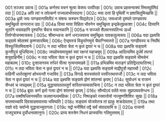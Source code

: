 001  	सञ्जय उवाच ||
001a	कर्णस्य वचनं श्रुत्वा केशवः परवीरहा |
001c	उवाच प्रहसन्वाक्यं स्मितपूर्वमिदं तदा ||
002a	अपि त्वां न तपेत्कर्ण राज्यलाभोपपादना |
002c	मया दत्तां हि पृथिवीं न प्रशासितुमिच्छसि ||
003a	ध्रुवो जयः पाण्डवानामितीदं न संशयः कश्चन विद्यतेऽत्र |
003c	जयध्वजो दृश्यते पाण्डवस्य समुच्छ्रितो वानरराज उग्रः ||
004a	दिव्या माया विहिता भौवनेन समुच्छ्रिता इन्द्रकेतुप्रकाशा |
004c	दिव्यानि भूतानि भयावहानि दृश्यन्ति चैवात्र भयानकानि ||
005a	न सज्जते शैलवनस्पतिभ्य ऊर्ध्वं तिर्यग्योजनमात्ररूपः |
005c	श्रीमान्ध्वजः कर्ण धनञ्जयस्य समुच्छ्रितः पावकतुल्यरूपः ||
006a	यदा द्रक्ष्यसि सड्ग्रामे श्वेताश्वं कृष्णसारथिम् |
006c	ऐन्द्रमस्त्रं विकुर्वाणमुभे चैवाग्निमारुते ||
007a	गाण्डीवस्य च निर्घोषं विस्फूर्जितमिवाशनेः |
007c	न तदा भविता त्रेता न कृतं द्वापरं न च ||
008a	यदा द्रक्ष्यसि सङ्ग्रामे कुन्तीपुत्रं युधिष्ठिरम् |
008c	जपहोमसमायुक्तं स्वां रक्षन्तं महाचमूम्  ||
009a	आदित्यमिव दुर्धर्षं तपन्तं शत्रुवाहिनीम् |
009c	न तदा भविता त्रेता न कृतं द्वापरं न च ||
010a	यदा द्रक्ष्यसि सङ्ग्रामे भीमसेनं महाबलम् |
010c	दुःशासनस्य रुधिरं पीत्वा नृत्यन्तमाहवे ||
011a	प्रभिन्नमिव मातङ्गं प्रतिद्विरदघातिनम् |
011c	न तदा भविता त्रेता न कृतं द्वापरं न च ||
012a	यदा द्रक्ष्यसि सङ्ग्रामे माद्रीपुत्रौ महारथौ |
012c	वाहिनीं धार्तराष्ट्राणां क्षोभयन्तौ गजाविव ||
013a	विगाढे शस्त्रसंपाते परवीररथारुजौ |
013c	न तदा भविता त्रेता न कृतं द्वापरं न च ||
014a	यदा द्रक्ष्यसि सङ्ग्रामे द्रोणं शांतनवं कृपम् |
014c	सुयोधनं च राजानं सैन्धवं च जयद्रथम् ||
015a	युद्धायापततस्तूर्णं वारितान्सव्यसाचिना |
015c	न तदा भविता त्रेता न कृतं द्वापरं न च ||
016a	ब्रूयाः कर्ण इतो गत्वा द्रोणं शांतनवं कृपम् |
016c	सौम्योऽयं वर्तते मासः सुप्रापयवसेन्धनः ||
017a	पक्वौषधिवनस्फीतः फलवानल्पमक्षिकः  |
017c	निष्पङ्को रसवत्तोयो नात्युष्णशिशिरः सुखः ||
018a	सप्तमाच्चापि दिवसादमावास्या भविष्यति |
018c	सङ्ग्रामं योजयेत्तत्र तां ह्याहुः शक्रदेवताम् ||
019a	तथा राज्ञो वदेः सर्वान्ये युद्धायाभ्युपागताः |
019c	यद्वो मनीषितं तद्वै सर्वं संपादयामि वः ||
020a	राजानो राजपुत्राश्च दुर्योधनवशानुगाः |
020c	प्राप्य शस्त्रेण निधनं प्राप्स्यन्ति गतिमुत्तमाम् ||
